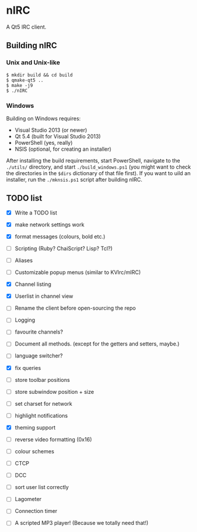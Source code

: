 # nIRC

A Qt5 IRC client.

## Building nIRC

### Unix and Unix-like

    $ mkdir build && cd build
    $ qmake-qt5 ..
    $ make -j9
    $ ./nIRC

### Windows

Building on Windows requires:

* Visual Studio 2013 (or newer)
* Qt 5.4 (built for Visual Studio 2013)
* PowerShell (yes, really)
* NSIS (optional, for creating an installer)

After installing the build requirements, start PowerShell, navigate to the
`./utils/` directory, and start `./build_windows.ps1` (you might want to check
the directories in the `$dirs` dictionary of that file first).  If you want to
uild an installer, run the `./mknsis.ps1` script after building nIRC.

## TODO list

- [x] Write a TODO list
- [x] make network settings work
- [x] format messages (colours, bold etc.)
- [ ] Scripting (Ruby? ChaiScript? Lisp? Tcl?)
- [ ] Aliases
- [ ] Customizable popup menus (similar to KVIrc/mIRC)
- [x] Channel listing
- [x] Userlist in channel view
- [ ] Rename the client before open-sourcing the repo
- [ ] Logging
- [ ] favourite channels?
- [ ] Document all methods.  (except for the getters and setters, maybe.)
- [ ] language switcher?
- [x] fix queries
- [ ] store toolbar positions
- [ ] store subwindow position + size
- [ ] set charset for network
- [ ] highlight notifications
- [x] theming support
- [ ] reverse video formatting (0x16)
- [ ] colour schemes
- [ ] CTCP
- [ ] DCC
- [ ] sort user list correctly
- [ ] Lagometer
- [ ] Connection timer
- [ ] A scripted MP3 player!  (Because we totally need that!)

